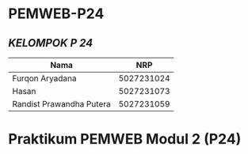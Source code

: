 # PEMWEB-P24


## ***KELOMPOK P 24***
| Nama      | NRP         |
  |-----------|-------------|
  | Furqon Aryadana | 5027231024   |
  | Hasan | 5027231073  |  
  | Randist Prawandha Putera  | 5027231059  |

# Praktikum PEMWEB Modul 2 (P24)
